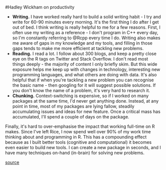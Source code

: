 #Hadley Wickham on productivity

- **Writing.** I have worked really hard to build a solid writing habit - I try and write for 60-90 minutes every morning. It's the first thing I do after I get out of bed. I think writing is really helpful to me for a few reasons. First, I often use my writing as a reference - I don't program in C++ every day, so I'm constantly referring to @Rcpp  every time I do. Writing also makes me aware of gaps in my knowledge and my tools, and filling in those gaps tends to make me more efficient at tackling new problems.
- **Reading.** I read a lot. I follow about 300 blogs, and keep a pretty close eye on the R tags on Twitter and Stack Overflow. I don't read most things deeply - the majority of content I only briefly skim. But this wide exposure helps me keep up with changes in technology, interesting new programming languages, and what others are doing with data. It's also helpful that if when you're tackling a new problem you can recognise the basic name - then googling for it will suggest possible solutions. If you don't know the name of a problem, it's very hard to research it.
- **Chunking.** Context-switching is expensive, so if I worked on many packages at the same time, I'd never get anything done. Instead, at any point in time, most of my packages are lying fallow, steadily accumulating issues and ideas for new feature. Once a critical mass has accumulated, I'll spend a couple of days on the package.

Finally, it's hard to over-emphasise the impact that working full-time on R makes. Since I've left Rice, I now spend well over 90% of my work time thinking about and programming in R. This has a compounding effect because as I built better tools (cognitive and computational) it becomes even easier to build new tools. I can create a new package in seconds, and I have many techniques on-hand (in-brain) for solving new problems.

[source](https://www.quora.com/How-is-Hadley-Wickham-able-to-contribute-so-much-to-R-particularly-in-the-form-of-packages)
